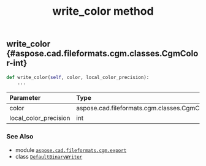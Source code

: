﻿---
title: write_color method
second_title: Aspose.CAD for Python via .NET API References
description: 
type: docs
weight: 80
url: /python-net/aspose.cad.fileformats.cgm.export/defaultbinarywriter/write_color/
is_root: false
---

## write_color {#aspose.cad.fileformats.cgm.classes.CgmColor-int}





```python
def write_color(self, color, local_color_precision):
    ...
```


| Parameter | Type | Description |
| :- | :- | :- |
| color | aspose.cad.fileformats.cgm.classes.CgmColor |  |
| local_color_precision | int |  |



### See Also
* module [`aspose.cad.fileformats.cgm.export`](../../)
* class [`DefaultBinaryWriter`](/cad/python-net/aspose.cad.fileformats.cgm.export/defaultbinarywriter)
